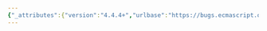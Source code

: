 ```yaml
---
{"_attributes":{"version":"4.4.4+","urlbase":"https://bugs.ecmascript.org/","maintainer":"dherman@mozilla.com"},"bug":{"bug_id":1861,"creation_ts":"2013-08-30 03:17:00 -0700","short_desc":"10.2.1.4.17: Missing \"the\"","delta_ts":"2013-09-27 14:47:38 -0700","product":"Draft for 6th Edition","component":"editorial issue","version":"Rev 17: August 23, 2013 Draft","rep_platform":"All","op_sys":"All","bug_status":"RESOLVED","resolution":"FIXED","priority":"Normal","bug_severity":"normal","everconfirmed":true,"reporter":{"uid":"andrebargull","name":"André Bargull"},"assigned_to":{"uid":"allen","name":"Allen Wirfs-Brock"},"long_desc":[{"commentid":5270,"comment_count":0,"who":{"uid":"andrebargull","name":"André Bargull"},"bug_when":"2013-08-30 03:17:13 -0700","thetext":"10.2.1.4.17, step 5a and 6a, insert \"the\" between \"be\" and \"Property Descriptor\""},{"commentid":5332,"comment_count":1,"who":{"uid":"allen","name":"Allen Wirfs-Brock"},"bug_when":"2013-09-09 12:10:44 -0700","thetext":"fixed in rev19 editor's draft\n\n8.1.1.4.17\nalso 7.3.9"},{"commentid":5560,"comment_count":2,"who":{"uid":"allen","name":"Allen Wirfs-Brock"},"bug_when":"2013-09-27 14:47:38 -0700","thetext":"fixed in rev19"}]}}
---
```

